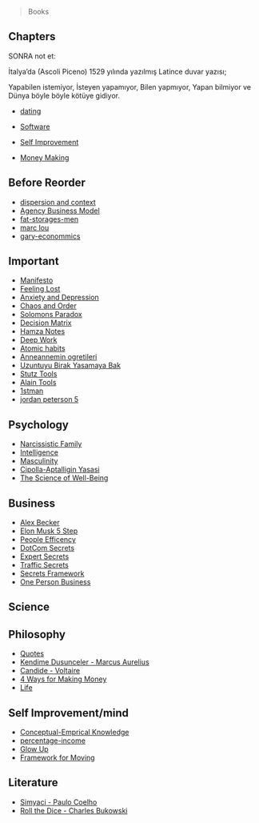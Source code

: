 > Books

## Chapters

SONRA not et:

İtalya’da (Ascoli Piceno) 1529 yılında yazılmış Latince duvar yazısı;

Yapabilen istemiyor,
İsteyen yapamıyor,
Bilen yapmıyor,
Yapan bilmiyor ve
Dünya böyle böyle kötüye gidiyor.



- [dating](./dating.md)

- [Software](./chapters/software.md)
- [Self Improvement](./chapters/self-improvement.md)
- [Money Making](./chapters/money-making.md)

## Before Reorder

- [dispersion and context](./dispersion-context.md)
- [Agency Business Model](./agency-bizz-model.md)
- [fat-storages-men](./fat-storage.md)
- [marc lou](./marc-lou.md)
- [gary-econommics](./gary-econommics.md)


## Important

- [Manifesto](./manifest.md)
- [Feeling Lost](./important/feeling-lost.md)
- [Anxiety and Depression](./important/ax-dp.md)
- [Chaos and Order](./important/chaos-order.md)
- [Solomons Paradox](./important/solomons-paradox.md)
- [Decision Matrix](./important/decision-matrix.md)
- [Hamza Notes](./important/hamza-notes.md)
- [Deep Work](./important/deep-work.md)
- [Atomic habits](./important/atomic-habits.md)
- [Anneannemin ogretileri](./important/anneannemin-ogretileri.md)
- [Uzuntuyu Birak Yasamaya Bak](./important/uzuntuyu-birak.md)
- [Stutz Tools](./important/stutz-tools.md)
- [Alain Tools](./important/alain-tools.md)
- [1stman](./important/1stman-notes.md)
- [jordan peterson 5](./important/jordan-5.md)

## Psychology

- [Narcissistic Family](./psychology/narc-family.md)
- [Intelligence](./psychology/intelligence.md)
- [Masculinity](./psychology/masc-femin.md)
- [Cipolla-Aptalligin Yasasi](./psychology/cipolla-aptallik.md)
- [The Science of Well-Being](./important/the-science-of-well-being.md)

## Business

- [Alex Becker](./business/alex-becker.md)
- [Elon Musk 5 Step](./business/elon-musk-five-step.md)
- [People Efficency](./business/people-efficency.md)
- [DotCom Secrets](./business/dotcom.md)
- [Expert Secrets](./business/expert-secrets.md)
- [Traffic Secrets](./business/traffic-secrets.md)
- [Secrets Framework](./business/secrets-framework.md)
- [One Person Business](./business/one-person-business.md)

## Science

## Philosophy

- [Quotes](./philosophy/quotes.md)
- [Kendime Dusunceler - Marcus Aurelius](./important/kendime-dusunceler.md)
- [Candide - Voltaire](./philosophy/candide.md)
- [4 Ways for Making Money](./philosophy/making-money.md)
- [Life](./philosophy/life.md)

## Self Improvement/mind

- [Conceptual-Emprical Knowledge](./self/concept-empric.md)
- [percentage-income](./self/percentage-income.md)
- [Glow Up](./self/glow-up.md)
- [Framework for Moving](moving-framework.md)

## Literature

- [Simyaci - Paulo Coelho](./important/paul-coelho.md)
- [Roll the Dice - Charles Bukowski](./literature/roll-the-dice.md)
